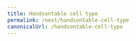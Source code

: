 ```yaml
---
title: Handsontable cell type
permalink: /next/handsontable-cell-type
canonicalUrl: /handsontable-cell-type
---
```

